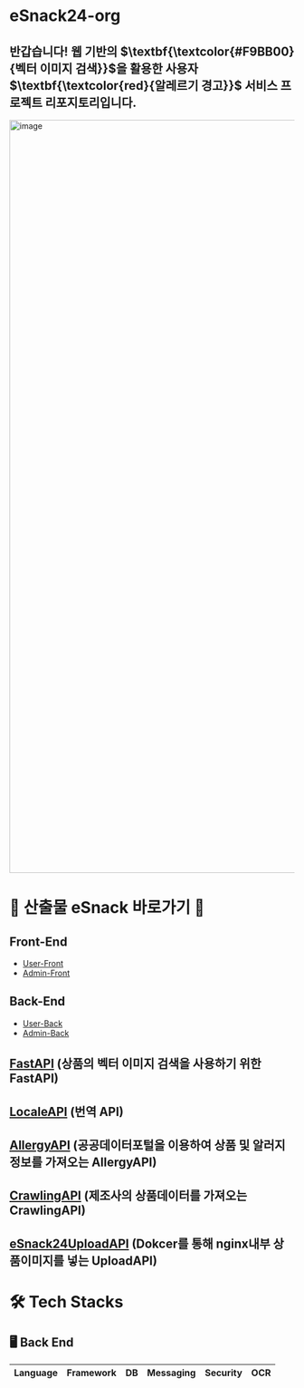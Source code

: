 
# eSnack24-org 
## 반갑습니다! 웹 기반의 $\textbf{\textcolor{#F9BB00}{벡터 이미지 검색}}$을 활용한 사용자 $\textbf{\textcolor{red}{알레르기 경고}}$ 서비스 프로젝트 리포지토리입니다.

<img width="1329" alt="image" src="https://github.com/user-attachments/assets/7f0992bc-8f81-480f-938d-8f0dcce89a05" />

# 🍪 산출물 eSnack 바로가기 🍪
## Front-End
- [User-Front](https://github.com/eSnack24/eSnack24.git)
- [Admin-Front](https://github.com/eSnack24/eSnack24Admin.git)
  
  
## Back-End
- [User-Back](https://github.com/eSnack24/eSnack24API.git)
- [Admin-Back](https://github.com/eSnack24/eSnack24AdminAPI.git)

## [FastAPI](https://github.com/eSnack24/FastAPI.git) (상품의 벡터 이미지 검색을 사용하기 위한 FastAPI)

## [LocaleAPI](https://github.com/eSnack24/LocaleAPI.git) (번역 API)

## [AllergyAPI](https://github.com/eSnack24/AllergyAPI.git) (공공데이터포털을 이용하여 상품 및 알러지정보를 가져오는 AllergyAPI)

## [CrawlingAPI](https://github.com/eSnack24/CrawlingAPI.git) (제조사의 상품데이터를 가져오는 CrawlingAPI)

## [eSnack24UploadAPI](https://github.com/eSnack24/eSnack24UploadAPI.git) (Dokcer를 통해 nginx내부 상품이미지를 넣는 UploadAPI)
































































































































































































# 🛠 Tech Stacks
## 🖥 Back End
|Language|Framework|DB|Messaging|Security|OCR|
|-------|--------|---|----|-----|----|
